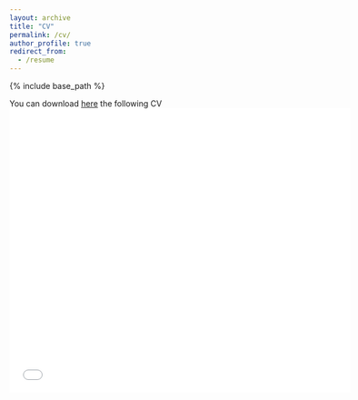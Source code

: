 ```yaml
---
layout: archive
title: "CV"
permalink: /cv/
author_profile: true
redirect_from:
  - /resume
---
```


{% include base_path %}

You can download [here](/files/CV_Nicola_Lorenzon.pdf) the following CV
<embed src="/files/CV_Nicola_Lorenzon.pdf" width="600" height="500" type="application/pdf">

